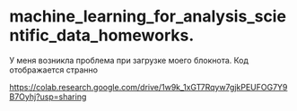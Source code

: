 # machine_learning_for_analysis_scientific_data_homeworks.
У меня возникла проблема при загрузке моего блокнота.
Код отображается странно


https://colab.research.google.com/drive/1w9k_1xGT7Rqyw7gjkPEUFOG7Y9B7Oyhj?usp=sharing
